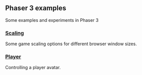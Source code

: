 ## Phaser 3 examples

Some examples and experiments in Phaser 3

### [Scaling](/scaling)

Some game scaling options for different browser window sizes.

### [Player](/player)

Controlling a player avatar.